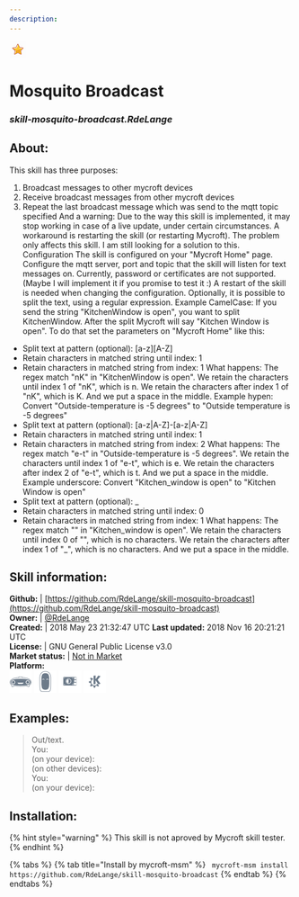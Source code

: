 ```yaml
---
description: 
---
```


![](../.gitbook/assets/star.png)  
# Mosquito Broadcast  
### _skill-mosquito-broadcast.RdeLange_  
## About:  
This skill has three purposes:
1) Broadcast messages to other mycroft devices
2) Receive broadcast messages from other mycroft devices
3) Repeat the last broadcast message which was send to the mqtt topic specified
And a warning: Due to the way this skill is implemented, it may stop working in case of a live update, under certain circumstances. A workaround is restarting the skill (or restarting Mycroft).
The problem only affects this skill. I am still looking for a solution to this.
Configuration
The skill is configured on your "Mycroft Home" page. Configure the mqtt server, port and topic that the skill will listen for text messages on.
Currently, password or certificates are not supported. (Maybe I will implement it if you promise to test it :)
A restart of the skill is needed when changing the configuration.
Optionally, it is possible to split the text, using a regular expression.
Example CamelCase: If you send the string "KitchenWindow is open",
you want to split KitchenWindow. After the split Mycroft will say "Kitchen Window is open". To do that set the parameters on "Mycroft Home" like this:
* Split text at pattern (optional): [a-z][A-Z]
* Retain characters in matched string until index: 1
* Retain characters in matched string from index: 1
What happens: The regex match "nK" in "KitchenWindow is open". We retain the characters until index 1 of "nK", which is n.
We retain the characters after index 1 of "nK", which is K. And we put a space in the middle.
Example hypen: Convert "Outside-temperature is -5 degrees" to "Outside temperature is -5 degrees"
* Split text at pattern (optional): [a-z|A-Z]-[a-z|A-Z]
* Retain characters in matched string until index: 1
* Retain characters in matched string from index: 2
What happens: The regex match "e-t" in "Outside-temperature is -5 degrees".  We retain the characters until index 1 of "e-t", which is e.
We retain the characters after index 2 of "e-t", which is t. And we put a space in the middle.
Example underscore: Convert "Kitchen_window is open" to "Kitchen Window is open"
* Split text at pattern (optional): _
* Retain characters in matched string until index: 0
* Retain characters in matched string from index: 1
What happens: The regex match "" in "Kitchen_window is open".  We retain the characters until index 0 of "", which is no characters.
We retain the characters after index 1 of "_", which is no characters. And we put a space in the middle.

## Skill information:  
**Github:** | [https://github.com/RdeLange/skill-mosquito-broadcast](https://github.com/RdeLange/skill-mosquito-broadcast)  
**Owner:** | [@RdeLange](https://github.com/RdeLange)  
**Created:** | 2018 May 23 21:32:47 UTC  **Last updated:** 2018 Nov 16 20:21:21 UTC  
**License:** | GNU General Public License v3.0  
**Market status:** | [Not in Market](https://market.mycroft.ai/skill/)  
**Platform:**  
 ![Mark I](../.gitbook/assets/mark-1-icon.png)  ![Mark II](../.gitbook/assets/mark-2-icon.png)  ![Picroft](../.gitbook/assets/picroft-icon.png)  ![plasmoid](../.gitbook/assets/kde.png)   
## Examples:  
> Out/text.  
> You:  
> (on your device):  
> (on other devices): <DINGDONG>  
> You:  
> (on your device):  
  
## Installation:  
{% hint style="warning" %}
This skill is not aproved by Mycroft skill tester.
{% endhint %}
    
{% tabs %}
{% tab title="Install by mycroft-msm" %}
``` mycroft-msm install https://github.com/RdeLange/skill-mosquito-broadcast```
{% endtab %}
  {% endtabs %}
  
